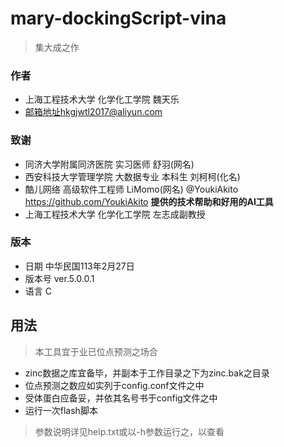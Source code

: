 # mary-dockingScript-vina
> 集大成之作

### 作者
- 上海工程技术大学 化学化工学院 魏天乐
- 邮箱地址hkgjwtl2017@aliyun.com

### 致谢
- 同济大学附属同济医院 实习医师 舒羽(网名)
- 西安科技大学管理学院 大数据专业 本科生 刘柯柯(化名)
- 酷儿网络 高级软件工程师 LiMomo(网名) @YoukiAkito https://github.com/YoukiAkito **提供的技术帮助和好用的AI工具**
- 上海工程技术大学 化学化工学院 左志成副教授

### 版本
- 日期 中华民国113年2月27日
- 版本号 ver.5.0.0.1
- 语言 C


## 用法
> 本工具宜于业已位点预测之场合
- zinc数据之库宜备毕，并副本于工作目录之下为zinc.bak之目录
- 位点预测之数应如实列于config.conf文件之中
- 受体蛋白应备妥，并依其名号书于config文件之中
- 运行一次flash脚本

> 参数说明详见help.txt或以-h参数运行之，以查看

